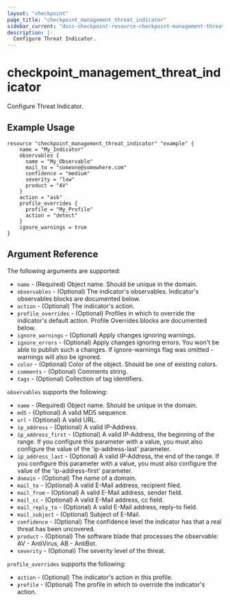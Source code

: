 ```yaml
---
layout: "checkpoint"
page_title: "checkpoint_management_threat_indicator"
sidebar_current: "docs-checkpoint-resource-checkpoint-management-threat_indicator"
description: |-
  Configure Threat Indicator.
---
```


# checkpoint_management_threat_indicator

Configure Threat Indicator.

## Example Usage


```hcl
resource "checkpoint_management_threat_indicator" "example" {
    name = "My_Indicator"
    observables {
      name = "My_Observable"
      mail_to = "someone@somewhere.com"
      confidence = "medium"
      severity = "low"
      product = "AV"
    } 
    action = "ask"
    profile_overrides {
      profile = "My_Profile"
      action = "detect"
    } 
    ignore_warnings = true
}

```

## Argument Reference

The following arguments are supported:

* `name` - (Required) Object name. Should be unique in the domain.
* `observables` - (Optional) The indicator's observables. Indicator's observables blocks are documented below.
* `action` - (Optional) The indicator's action.
* `profile_overrides` - (Optional) Profiles in which to override the indicator's default action. Profile Overrides blocks are documented below.
* `ignore_warnings` - (Optional) Apply changes ignoring warnings.
* `ignore_errors` - (Optional) Apply changes ignoring errors. You won't be able to publish such a changes. If ignore-warnings flag was omitted - warnings will also be ignored.
* `color` - (Optional) Color of the object. Should be one of existing colors.
* `comments` - (Optional) Comments string.
* `tags` - (Optional) Collection of tag identifiers.


`observables` supports the following:
* `name` - (Required) Object name. Should be unique in the domain.
* `md5` - (Optional) A valid MD5 sequence.
* `url` - (Optional) A valid URL.
* `ip_address` - (Optional) A valid IP-Address.
* `ip_address_first` - (Optional) A valid IP-Address, the beginning of the range. If you configure this parameter with a value, you must also configure the value of the 'ip-address-last' parameter.
* `ip_address_last` - (Optional) A valid IP-Address, the end of the range. If you configure this parameter with a value, you must also configure the value of the 'ip-address-first' parameter.
* `domain` - (Optional) The name of a domain.
* `mail_to` - (Optional) A valid E-Mail address, recipient filed.
* `mail_from` - (Optional) A valid E-Mail address, sender field.
* `mail_cc` - (Optional) A valid E-Mail address, cc field.
* `mail_reply_to` - (Optional) A valid E-Mail address, reply-to field.
* `mail_subject` - (Optional) Subject of E-Mail.
* `confidence` - (Optional) The confidence level the indicator has that a real threat has been uncovered.
* `product` - (Optional) The software blade that processes the observable: AV - AntiVirus, AB - AntiBot.
* `severity` - (Optional) The severity level of the threat.

`profile_overrides` supports the following:
* `action` - (Optional) The indicator's action in this profile.
* `profile` - (Optional) The profile in which to override the indicator's action.



